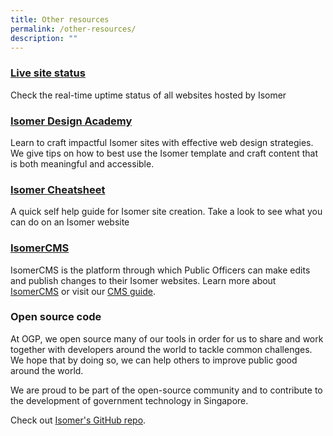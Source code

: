 ```yaml
---
title: Other resources
permalink: /other-resources/
description: ""
---
```

### [Live site status](https://status.isomer.gov.sg/)
Check the real-time uptime status of all websites hosted by Isomer

### [Isomer Design Academy](https://designacademy.isomer.gov.sg/)
Learn to craft impactful Isomer sites with effective web design strategies. We give tips on how to best use the Isomer template and craft content that is both meaningful and accessible.

### [Isomer Cheatsheet](https://cheatsheet.isomer.gov.sg/)
A quick self help guide for Isomer site creation. Take a look to see what you can do on an Isomer website

### [IsomerCMS](https://cms.isomer.gov.sg/)
IsomerCMS is the platform through which Public Officers can make edits and publish changes to their Isomer websites. Learn more about [IsomerCMS](/about-isomer/what-is-isomer/isomercms/) or visit our [CMS guide](https://guide.isomer.gov.sg/).

### Open source code
At OGP, we open source many of our tools in order for us to share and work together with developers around the world to tackle common challenges. We hope that by doing so, we can help others to improve public good around the world.

We are proud to be part of the open-source community and to contribute to the development of government technology in Singapore.

Check out [Isomer's GitHub repo](https://github.com/isomerpages/).